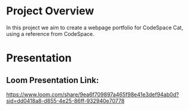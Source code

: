 # Project Overview

In this project we aim to create a webpage portfolio for CodeSpace Cat, using a reference from CodeSpace.

# Presentation

## Loom Presentation Link:
https://www.loom.com/share/9ea6f709897a465f98e41e3def94ab0d?sid=dd0418a8-d855-4e25-86ff-932940e70778
